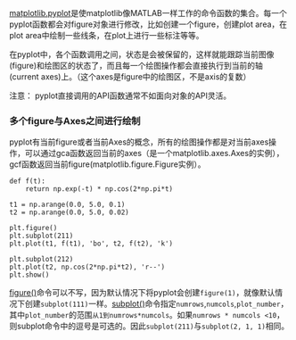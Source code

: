 [matplotlib.pyplot](https://matplotlib.org/api/_as_gen/matplotlib.pyplot.html#module-matplotlib.pyplot)是使matplotlib像MATLAB一样工作的命令函数的集合。每一个pyplot函数都会对figure对象进行修改，比如创建一个figure，创建plot area，在plot area中绘制一些线条，在plot上进行一些标注等等。

在pyplot中，各个函数调用之间，状态是会被保留的，这样就能跟踪当前图像\(figure\)和绘图区的状态了，而且每一个绘图操作都会直接执行到当前的轴\(current axes\)上。（这个axes是figure中的绘图区，不是axis的复数）

注意： pyplot直接调用的API函数通常不如面向对象的API灵活。

### 多个figure与Axes之间进行绘制

pyplot有当前figure或者当前Axes的概念，所有的绘图操作都是对当前axes操作，可以通过gca函数返回当前的axes（是一个matplotlib.axes.Axes的实例），gcf函数返回当前figure\(matplotlib.figure.Figure实例）。

```
def f(t):
    return np.exp(-t) * np.cos(2*np.pi*t)

t1 = np.arange(0.0, 5.0, 0.1)
t2 = np.arange(0.0, 5.0, 0.02)

plt.figure()
plt.subplot(211)
plt.plot(t1, f(t1), 'bo', t2, f(t2), 'k')

plt.subplot(212)
plt.plot(t2, np.cos(2*np.pi*t2), 'r--')
plt.show()
```

[figure\(\)](https://matplotlib.org/api/_as_gen/matplotlib.pyplot.figure.html#matplotlib.pyplot.figure)命令可以不写，因为默认情况下将pyplot会创建`figure(1)`，就像默认情况下创建`subplot(111)`一样。[subplot\(\)](https://matplotlib.org/api/_as_gen/matplotlib.pyplot.subplot.html#matplotlib.pyplot.subplot)命令指定`numrows`,`numcols`,`plot_number`，其中`plot_number`的范围`从1到numrows*numcols`。如果`numrows * numcols <10`，则subplot命令中的逗号是可选的。因此`subplot(211)`与`subplot(2, 1, 1)`相同。

